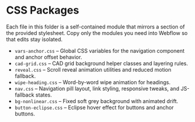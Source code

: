 # CSS Packages

Each file in this folder is a self-contained module that mirrors a section of the provided stylesheet. Copy only the modules you need into Webflow so that edits stay isolated.

- `vars-anchor.css` – Global CSS variables for the navigation component and anchor offset behavior.
- `cad-grid.css` – CAD grid background helper classes and layering rules.
- `reveal.css` – Scroll reveal animation utilities and reduced motion fallback.
- `wipe-heading.css` – Word-by-word wipe animation for headings.
- `nav.css` – Navigation pill layout, link styling, responsive tweaks, and JS-fallback states.
- `bg-nonlinear.css` – Fixed soft grey background with animated drift.
- `button-eclipse.css` – Eclipse hover effect for buttons and anchor buttons.
